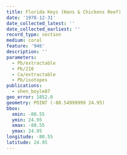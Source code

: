 ```yaml
---
title: Florida Keys (Hans & Chickens Reef)
date: '1978-12-31'
date_collected_latest: ''
date_collected_earliest: ''
record_type: section
medium: coral
feature: '946'
description: ''
parameters:
  - Pb/extractable
  - Pb/210
  - Ca/extractable
  - Pb/isotopes
publications:
  - shen_boyle87
geo_error: 1852.0
geometry: POINT (-80.54999999 24.95)
bbox:
  xmin: -80.55
  ymin: 24.95
  xmax: -80.55
  ymax: 24.95
longitude: -80.55
latitude: 24.95
---
```

